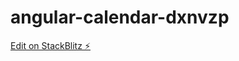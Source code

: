 # angular-calendar-dxnvzp

[Edit on StackBlitz ⚡️](https://stackblitz.com/edit/angular-calendar-dxnvzp)